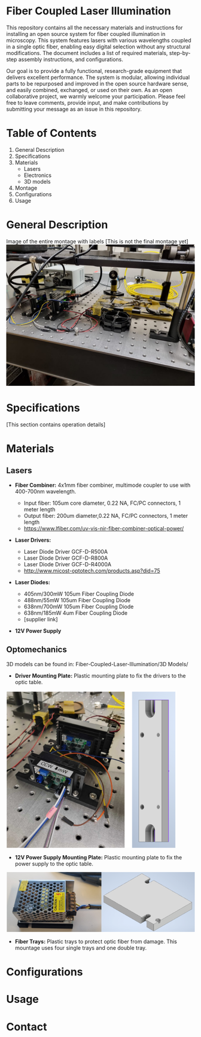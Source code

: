# Fiber Coupled Laser Illumination


This repository contains all the necessary materials and instructions for installing an open source system for fiber coupled illumination in microscopy. This system features lasers with various wavelengths coupled in a single optic fiber, enabling easy digital selection without any structural modifications. The document includes a list of required materials, step-by-step assembly instructions, and configurations.

Our goal is to provide a fully functional, research-grade equipment that delivers excellent performance. The system is modular, allowing individual parts to be repurposed and improved in the open source hardware sense, and easily combined, exchanged, or used on their own.
As an open collaborative project, we warmly welcome your participation. Please feel free to leave comments, provide input, and make contributions by submitting your message as an issue in this repository.

# Table of Contents

1. General Description
2. Specifications
3. Materials
   - Lasers
   - Electronics
   - 3D models
4. Montage
5. Configurations
6. Usage

# General Description
Image of the entire montage with labels [This is not the final montage yet]
![This is an image](Images/montage.jpg)

# Specifications

[This section contains operation details]

# Materials
## Lasers

- **Fiber Combiner:** 4x1mm fiber combiner, multimode coupler to use with 400-700nm wavelength. 
   - Input fiber: 105um core diameter, 0.22 NA, FC/PC connectors, 1 meter length
   - Output fiber: 200um diameter,0.22 NA, FC/PC connectors, 1 meter length
   - https://www.lfiber.com/uv-vis-nir-fiber-combiner-optical-power/
   
- **Laser Drivers:** 
   - Laser Diode Driver GCF-D-R500A
   - Laser Diode Driver GCF-D-R800A
   - Laser Diode Driver GCF-D-R4000A
   - http://www.micost-optotech.com/products.asp?did=75
   
- **Laser Diodes:**
   - 405nm/300mW 105um Fiber Coupling Diode
   - 488nm/55mW 105um Fiber Coupling Diode
   - 638nm/700mW 105um Fiber Coupling Diode
   - 638nm/185mW 4um Fiber Coupling Diode
   - [supplier link]

- **12V Power Supply**

## Optomechanics 
3D models can be found in: Fiber-Coupled-Laser-Illumination/3D Models/

- **Driver Mounting Plate:** Plastic mounting plate to fix the drivers to the optic table.

![This is an image](Images/Drivers.png)

- **12V Power Supply Mounting Plate:**  Plastic mounting plate to fix the power supply to the optic table.

 ![This is an image](Images/powersupply.png)
 
 - **Fiber Trays:** Plastic trays to protect optic fiber from damage. This mountage uses four single trays and one double tray.
 
 # Configurations
 
 
 
 # Usage
 
 # Contact 
